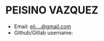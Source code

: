 # PEISINO VAZQUEZ

- Email: eli....@gmail.com
- Github/Gitlab username: <INSERTE AQUI SU NOMBRE DE USUARIO>

